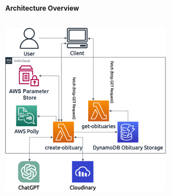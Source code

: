 ## Architecture Overview

<br/>
<p align="center">
  <img src="images/ObituaryAppDiagram.png" alt="the-last-show-architecture" width="800"/>
</p>
<br/>
